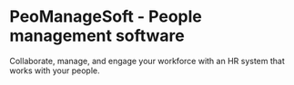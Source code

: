 # PeoManageSoft - People management software

Collaborate, manage, and engage your workforce with an HR system that works with your people.
